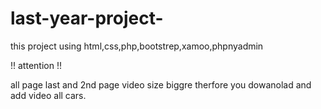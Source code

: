 # last-year-project-
this project using html,css,php,bootstrep,xamoo,phpnyadmin

!! attention !!


all page last and 2nd page video size biggre therfore you dowanolad and add video all cars.
